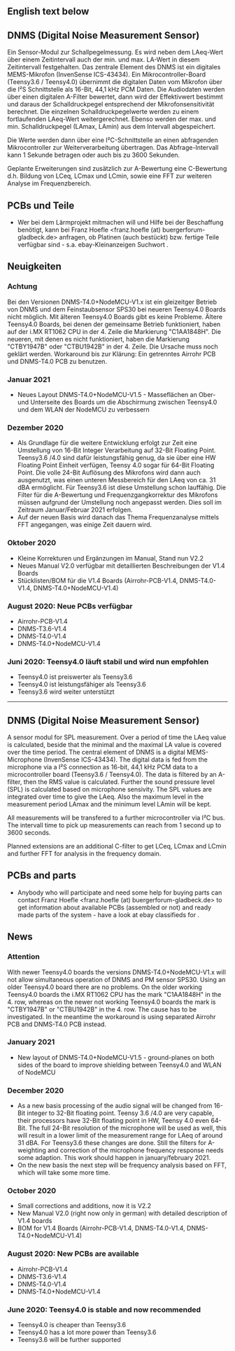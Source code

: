 ## English text below

## DNMS (Digital Noise Measurement Sensor)

Ein Sensor-Modul zur Schallpegelmessung. Es wird neben dem LAeq-Wert über einem Zeitintervall auch der min. und max. LA-Wert in diesem Zeitintervall festgehalten. Das zentrale Element des DNMS ist ein digitales MEMS-Mikrofon (InvenSense ICS-43434). Ein Mikrocontroller-Board (Teensy3.6 / Teensy4.0) übernimmt die digitalen Daten vom Mikrofon über die I²S Schnittstelle als  16-Bit, 44,1 kHz PCM Daten.  Die Audiodaten werden über einen digitalen A-Filter bewertet, dann wird der Effektivwert bestimmt und daraus der Schalldruckpegel entsprechend der Mikrofonsensitivität berechnet. Die einzelnen Schalldruckpegelwerte werden zu einem fortlaufenden LAeq-Wert weitergerechnet. Ebenso werden der max. und min. Schalldruckpegel (LAmax, LAmin) aus dem Intervall abgespeichert.

Die Werte werden dann über eine I²C-Schnittstelle an einen abfragenden Mikrocontroller zur Weiterverarbeitung übertragen. Das Abfrage-Intervall kann 1 Sekunde betragen oder auch bis zu 3600 Sekunden.

Geplante Erweiterungen sind zusätzlich zur A-Bewertung eine C-Bewertung d.h. Bildung von LCeq, LCmax und LCmin, sowie eine FFT zur weiteren Analyse im Frequenzbereich.

## PCBs und Teile
-  Wer bei dem Lärmprojekt mitmachen will und Hilfe bei der Beschaffung benötigt, kann bei Franz Hoefle <franz.hoefle (at) buergerforum-gladbeck.de> anfragen, ob Platinen (auch bestückt) bzw. fertige Teile verfügbar sind  - s.a. ebay-Kleinanzeigen Suchwort <DNMS>.
 
 
## Neuigkeiten

### Achtung 
Bei den Versionen DNMS-T4.0+NodeMCU-V1.x ist ein gleizeitger Betrieb von DNMS und dem Feinstaubsensor SPS30 bei neueren Teensy4.0 Boards nicht möglich. Mit älteren Teensy4.0 Boards gibt es keine Probleme. Ältere Teensy4.0 Boards, bei denen der gemeinsame Betrieb funktioniert, haben auf der i.MX RT1062 CPU in der 4. Zeile die Markierung "C1AA1848H". Die neueren, mit denen es nicht funktioniert, haben die Markierung "CTBY1947B" oder "CTBU1942B" in der 4. Zeile. Die Ursache muss noch geklärt werden. Workaround bis zur Klärung: Ein getrenntes Airrohr PCB und DNMS-T4.0 PCB zu benutzen.

### Januar 2021
- Neues Layout DNMS-T4.0+NodeMCU-V1.5 - Masseflächen an Ober- und Unterseite des Boards um die Abschirmung zwischen Teensy4.0 und dem WLAN der NodeMCU zu verbessern

### Dezember 2020
- Als Grundlage für die weitere Entwicklung erfolgt zur Zeit eine Umstellung von 16-Bit Integer Verarbeitung auf 32-Bit Floating Point. Teensy3.6 /4.0 sind dafür leistungsfähig genug, da sie über eine HW Floating Point Einheit verfügen, Teensy 4.0 sogar für 64-Bit Floating Point. Die volle 24-Bit Auflösung des Mikrofons wird dann auch ausgenutzt, was einen unteren Messbereich für den LAeq von ca. 31 dBA ermöglicht. Für Teensy3.6 ist diese Umstellung schon lauffähig. Die Filter für die A-Bewertung und Frequenzgangkorrektur des Mikrofons müssen aufgrund der Umstellung noch angepasst werden. Dies soll im Zeitraum Januar/Februar 2021 erfolgen.
- Auf der neuen Basis wird danach das Thema Frequenzanalyse mittels FFT angegangen, was einige Zeit dauern wird.

### Oktober 2020
- Kleine Korrekturen und Ergänzungen im Manual, Stand nun V2.2
- Neues Manual V2.0 verfügbar mit detaillierten Beschreibungen der V1.4 Boards
- Stücklisten/BOM für die V1.4 Boards (Airrohr-PCB-V1.4, DNMS-T4.0-V1.4, DNMS-T4.0+NodeMCU-V1.4)

### August 2020: Neue PCBs verfügbar
- Airrohr-PCB-V1.4
- DNMS-T3.6-V1.4
- DNMS-T4.0-V1.4
- DNMS-T4.0+NodeMCU-V1.4

### Juni 2020: Teensy4.0 läuft stabil und wird nun empfohlen
- Teensy4.0 ist preiswerter als Teensy3.6
- Teensy4.0 ist leistungsfähiger als Teensy3.6
- Teensy3.6 wird weiter unterstützt




----------------------------------------------------------------------------------------------------------------
## DNMS (Digital Noise Measurement Sensor)

A sensor modul for SPL measurement. Over a period of time the LAeq value is calculated, beside that the minimal and the maximal LA value is covered over the time period. The central element of DNMS is a digital MEMS-Microphone (InvenSense ICS-43434). The digital data is fed from the microphone via a I²S connection as 16-bit, 44,1 kHz PCM data to a microcontroller board (Teensy3.6 / Teensy4.0). The data is filtered by an A-filter, then the RMS value is calculated. Further the sound pressure level (SPL) is calculated based on microphone sensivity. The SPL values are integrated over time to give the LAeq. Also the maximum level in the measurement period LAmax and the minimum level LAmin will be kept.

All measurements will be transfered to a further microcontroller via I²C bus. The intervall time to pick up measurements can reach from 1 second up to 3600 seconds.

Planned extensions are an additional C-filter to get LCeq, LCmax and LCmin and further FFT for analysis in the frequency domain.

## PCBs and parts
- Anybody who will participate and need some help for buying parts can contact Franz Hoefle <franz.hoefle (at) buergerforum-gladbeck.de> to get information about available PCBs (assembled or not) and ready made parts of the system - have a look at ebay classifieds for <DNMS>.


## News

### Attention
With newer Teensy4.0 boards the versions DNMS-T4.0+NodeMCU-V1.x will not allow simultaneous operation of DNMS and PM sensor SPS30. Using an older Teensy4.0 board there are no problems. On the older working Teensy4.0 boards the i.MX RT1062 CPU has the mark "C1AA1848H" in the 4. row, whereas on the newer not working Teensy4.0 boards the mark is "CTBY1947B" or "CTBU1942B" in the 4. row. The cause has to be investigated. In the meantime the workaround is using separated Airrohr PCB and DNMS-T4.0 PCB instead.

### January 2021
- New layout of DNMS-T4.0+NodeMCU-V1.5 - ground-planes on both sides of the board to improve shielding between Teensy4.0 and WLAN of NodeMCU

### December 2020
- As a new basis processing of the audio signal will be changed from 16-Bit integer to 32-Bit floating point. Teensy 3.6 /4.0 are very capable, their processors have 32-Bit floating point in HW, Teensy 4.0 even 64-Bit. The full 24-Bit resolution of the microphone will be used as well, this will result in a lower limit of the measurement range for LAeq of around 31 dBA. For Teensy3.6 these changes are done. Still the filters for A-weighting and correction of the microphone frequency response needs some adaption. This work should happen in january/february 2021.
- On the new basis the next step will be frequency analysis based on FFT, which will take some more time.

### October 2020
- Small corrections and additions, now it is V2.2
- New Manual V2.0 (right now only in german) with detailed description of V1.4 boards
- BOM for V1.4 Boards (Airrohr-PCB-V1.4, DNMS-T4.0-V1.4, DNMS-T4.0+NodeMCU-V1.4)

### August 2020: New PCBs are available
- Airrohr-PCB-V1.4
- DNMS-T3.6-V1.4
- DNMS-T4.0-V1.4
- DNMS-T4.0+NodeMCU-V1.4

### June 2020: Teensy4.0 is stable and now recommended
- Teensy4.0 is cheaper than Teensy3.6
- Teensy4.0 has a lot more power than Teensy3.6
- Teensy3.6 will be further supported





